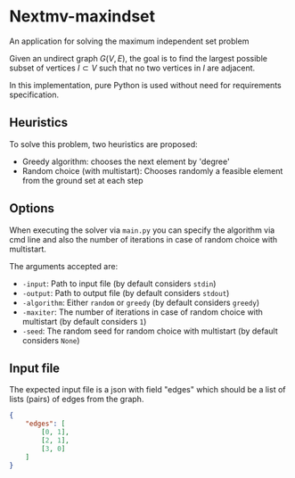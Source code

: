 # Nextmv-maxindset
An application for solving the maximum independent set problem

Given an undirect graph $G(V, E)$, the goal is to find the largest possible subset of vertices $I \subset V$ such that no two vertices in $I$ are adjacent.

In this implementation, pure Python is used without need for requirements specification.

## Heuristics
To solve this problem, two heuristics are proposed:
- Greedy algorithm: chooses the next element by 'degree'
- Random choice (with multistart): Chooses randomly a feasible element from the ground set at each step

## Options
When executing the solver via `main.py` you can specify the algorithm via cmd line and also the number of iterations in case of random choice with multistart.

The arguments accepted are:
- `-input`: Path to input file (by default considers `stdin`)
- `-output`: Path to output file (by default considers `stdout`)
- `-algorithm`: Either `random` or `greedy` (by default considers `greedy`)
- `-maxiter`: The number of iterations in case of random choice with multistart (by default considers `1`)
- `-seed`: The random seed for random choice with multistart (by default considers `None`)

## Input file
The expected input file is a json with field "edges" which should be a list of lists (pairs) of edges from the graph.

```json
{
    "edges": [
        [0, 1],
        [2, 1],
        [3, 0]
    ]
}
```
